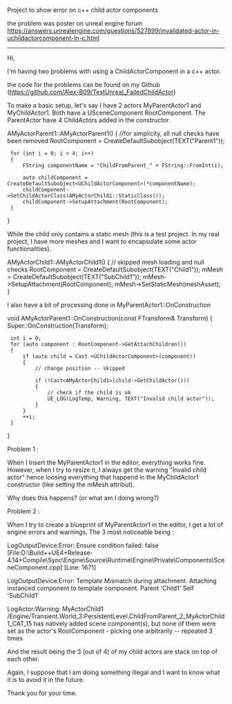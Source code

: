 Project to show error on c++ child actor components

the problem was poster on unreal engine forum
https://answers.unrealengine.com/questions/527899/invalidated-actor-in-uchildactorcomponent-in-c.html

-------------------
Hi,

I'm having two problems with using a ChildActorComponent in a c++ actor.

the code for the problems can be found on my Github (https://github.com/Alex-B09/TestUnreal_FailedChildActor)

To make a basic setup, let's say I have 2 actors MyParentActor1 and MyChildActor1. Both have a USceneComponent RootComponent. The ParentActor have 4 ChildActors added in the constructor.

 AMyActorParent1::AMyActorParent1()
 {
     //for simplicity, all null checks have been removed
     RootComponent = CreateDefaultSubobject<USceneComponent>(TEXT("Parent1"));
 
     for (int i = 0; i < 4; i++)
     {
         FString componentName = "ChildFromParent_" + FString::FromInt(i);
 
         auto childComponent = CreateDefaultSubobject<UChildActorComponent>(*componentName);
         childComponent->SetChildActorClass(AMyActorChild1::StaticClass());
         childComponent->SetupAttachment(RootComponent);
     }
 }
 
While the child only contains a static mesh (this is a test project. In my real project, I have more meshes and I want to encapsulate some actor functionalities).

 AMyActorChild1::AMyActorChild1()
 {
     // skipped mesh loading and null checks
     RootComponent = CreateDefaultSubobject<USceneComponent>(TEXT("Child1"));
     mMesh = CreateDefaultSubobject<UStaticMeshComponent>(TEXT("SubChild1"));
     mMesh->SetupAttachment(RootComponent);
     mMesh->SetStaticMesh(meshAsset);
 }
 
I also have a bit of processing done in MyParentActor1::OnConstruction

 void AMyActorParent1::OnConstruction(const FTransform& Transform)
 {
     Super::OnConstruction(Transform);
 
     int i = 0;
     for (auto component : RootComponent->GetAttachChildren())
     {
         if (auto child = Cast <UChildActorComponent>(component))
         {
             // change position -- skipped
 
             if (!Cast<AMyActorChild1>(child->GetChildActor()))
             {
                 // check if the child is ok
                 UE_LOG(LogTemp, Warning, TEXT("Invalid child actor"));
             }
         }
         ++i;
     }
 }
 
 
Problem 1 :

When I Insert the MyParentActor1 in the editor, everything works fine. However, when I try to resize it, I always get the warning "Invalid child actor" hence loosing everything that happend in the MyChildActor1 constructor (like setting the mMesh attribut).

Why does this happens? (or what am I doing wrong?)

Problem 2 :

When I try to create a blueprint of MyParentActor1 in the editor, I get a lot of engine errors and warnings. The 3 most noticeable being :

LogOutputDevice:Error: Ensure condition failed: false [File:D:\Build\++UE4+Release-4.14+Compile\Sync\Engine\Source\Runtime\Engine\Private\Components\SceneComponent.cpp] [Line: 1671]

LogOutputDevice:Error: Template Mismatch during attachment. Attaching instanced component to template component. Parent 'Child1' Self 'SubChild1'

LogActor:Warning: MyActorChild1 /Engine/Transient.World_3:PersistentLevel.ChildFromParent_2_MyActorChild1_CAT_15 has natively added scene component(s), but none of them were set as the actor's RootComponent - picking one arbitrarily -- repeated 3 times

And the result being the 3 (out of 4) of my child actors are stack on top of each other.

Again, I suppose that I am doing something illegal and I want to know what it is to avoid it in the future.

Thank you for your time.
